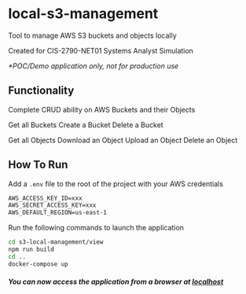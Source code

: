 # local-s3-management

Tool to manage AWS S3 buckets and objects locally

Created for CIS-2790-NET01 Systems Analyst Simulation

_*POC/Demo application only, not for production use_

## Functionality

Complete CRUD ability on AWS Buckets and their Objects

Get all Buckets
Create a Bucket
Delete a Bucket

Get all Objects
Download an Object
Upload an Object
Delete an Object

## How To Run

Add a `.env` file to the root of the project with your AWS credentials

```txt
AWS_ACCESS_KEY_ID=xxx
AWS_SECRET_ACCESS_KEY=xxx
AWS_DEFAULT_REGION=us-east-1
```

Run the following commands to launch the application

```sh
cd s3-local-management/view
npm run build
cd ..
docker-compose up
```

##### You can now access the application from a browser at [localhost]

[localhost]: <http://localhost>
